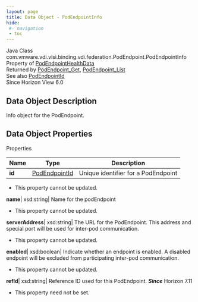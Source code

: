 ```yaml
---
layout: page
title: Data Object - PodEndpointInfo
hide:
 #- navigation
 - toc
---
```






Java Class
    com.vmware.vdi.vlsi.binding.vdi.federation.PodEndpoint.PodEndpointInfo  
Property of
     [PodEndpointHealthData](vdi.health.PodHealth.PodEndpointHealthData.md#field_detail)  
Returned by
     [PodEndpoint_Get](vdi.federation.PodEndpoint.md#get), [PodEndpoint_List](vdi.federation.PodEndpoint.md#list)  
See also
     [PodEndpointId](vdi.entity.PodEndpointId.md)  
Since 
    Horizon View 6.0

## Data Object Description 

Info object for the PodEndpoint. 

## Data Object Properties

Properties

Name |  Type |  Description   
---|---|---  
**id**| [PodEndpointId](vdi.entity.PodEndpointId.md)|  Unique identifier for a PodEndpoint   


* This property cannot be updated.

  
**name**|  xsd:string|  Name for the podEndpoint   


* This property cannot be updated.

  
**serverAddress**|  xsd:string|  The URL for the PodEndpoint. This address and special port will be used for inter-pod communication.   


* This property cannot be updated.

  
**enabled**|  xsd:boolean|  Indicate whether an endpoint is enabled. A disabled endpoint will be excluded from participating inter-pod communication.   


* This property cannot be updated.

  
**refId**|  xsd:string|  Reference ID used for this PodEndpoint.  **_Since_** Horizon 7.11  


* This property need not be set.

  
  
  
   
  
  

